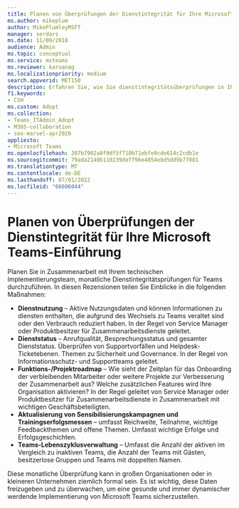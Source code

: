 ```yaml
---
title: Planen von Überprüfungen der Dienstintegrität für Ihre Microsoft Teams-Einführung
ms.author: mikeplum
author: MikePlumleyMSFT
manager: serdars
ms.date: 11/09/2018
audience: Admin
ms.topic: conceptual
ms.service: msteams
ms.reviewer: karuanag
ms.localizationpriority: medium
search.appverid: MET150
description: Erfahren Sie, wie Sie dienstintegritätsüberprüfungen in Ihrer Teams-Einführung verwenden, um Einblicke in Nutzung, Integrität, Funktions-/Projekt-Roadmap und andere Updates zu erhalten.
f1.keywords:
- CSH
ms.custom: Adopt
ms.collection:
- Teams_ITAdmin_Adopt
- M365-collaboration
- seo-marvel-apr2020
appliesto:
- Microsoft Teams
ms.openlocfilehash: 207b7902a8f9df5f710b71ebfe9cde614c2cdb1e
ms.sourcegitcommit: 79ada2140b110239deff96e4854ebd5dd9b77881
ms.translationtype: MT
ms.contentlocale: de-DE
ms.lasthandoff: 07/01/2022
ms.locfileid: "66606044"
---
```

# <a name="schedule-service-health-reviews-for-your-microsoft-teams-adoption"></a>Planen von Überprüfungen der Dienstintegrität für Ihre Microsoft Teams-Einführung

Planen Sie in Zusammenarbeit mit Ihrem technischen Implementierungsteam, monatliche Dienstintegritätsprüfungen für Teams durchzuführen. In diesen Rezensionen teilen Sie Einblicke in die folgenden Maßnahmen:

- **Dienstnutzung** – Aktive Nutzungsdaten und können Informationen zu diensten enthalten, die aufgrund des Wechsels zu Teams veraltet sind oder den Verbrauch reduziert haben. In der Regel von Service Manager oder Produktbesitzer für Zusammenarbeitsdienste geleitet.
- **Dienststatus** – Anrufqualität, Besprechungsstatus und gesamter Dienststatus. Überprüfen von Supportvorfällen und Helpdesk-Ticketebenen. Themen zu Sicherheit und Governance. In der Regel von Informationsschutz- und Supportteams geleitet. 
- **Funktions-/Projektroadmap** – Wie sieht der Zeitplan für das Onboarding der verbleibenden Mitarbeiter oder weitere Projekte zur Verbesserung der Zusammenarbeit aus? Welche zusätzlichen Features wird Ihre Organisation aktivieren? In der Regel geleitet von Service Manager oder Produktbesitzer für Zusammenarbeitsdienste in Zusammenarbeit mit wichtigen Geschäftsbeteiligten.
- **Aktualisierung von Sensibilisierungskampagnen und Trainingserfolgsmessen** – umfasst Reichweite, Teilnahme, wichtige Feedbackthemen und offene Themen. Umfasst wichtige Erfolge und Erfolgsgeschichten.
- **Teams-Lebenszyklusverwaltung** – Umfasst die Anzahl der aktiven im Vergleich zu inaktiven Teams, die Anzahl der Teams mit Gästen, besitzerlose Gruppen und Teams mit doppelten Namen. 

Diese monatliche Überprüfung kann in großen Organisationen oder in kleineren Unternehmen ziemlich formal sein. Es ist wichtig, diese Daten freizugeben und zu überwachen, um eine gesunde und immer dynamischer werdende Implementierung von Microsoft Teams sicherzustellen. 
